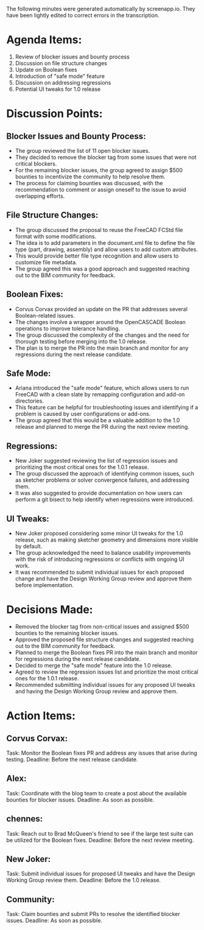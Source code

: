 The following minutes were generated automatically by screenapp.io. They have been lightly edited to correct errors in the transcription.

# Agenda Items:
1. Review of blocker issues and bounty process
1. Discussion on file structure changes
1. Update on Boolean fixes
1. Introduction of "safe mode" feature
1. Discussion on addressing regressions
1. Potential UI tweaks for 1.0 release

# Discussion Points:

## Blocker Issues and Bounty Process:

* The group reviewed the list of 11 open blocker issues.
* They decided to remove the blocker tag from some issues that were not critical blockers.
* For the remaining blocker issues, the group agreed to assign $500 bounties to incentivize the community to help resolve them.
* The process for claiming bounties was discussed, with the recommendation to comment or assign oneself to the issue to avoid overlapping efforts.


## File Structure Changes:

* The group discussed the proposal to reuse the FreeCAD FCStd file format with some modifications.
* The idea is to add parameters in the document.xml file to define the file type (part, drawing, assembly) and allow users to add custom attributes.
* This would provide better file type recognition and allow users to customize file metadata.
* The group agreed this was a good approach and suggested reaching out to the BIM community for feedback.


## Boolean Fixes:

* Corvus Corvax provided an update on the PR that addresses several Boolean-related issues.
* The changes involve a wrapper around the OpenCASCADE Boolean operations to improve tolerance handling.
* The group discussed the complexity of the changes and the need for thorough testing before merging into the 1.0 release.
* The plan is to merge the PR into the main branch and monitor for any regressions during the next release candidate.


## Safe Mode:

* Ariana introduced the "safe mode" feature, which allows users to run FreeCAD with a clean slate by remapping configuration and add-on directories.
* This feature can be helpful for troubleshooting issues and identifying if a problem is caused by user configurations or add-ons.
* The group agreed that this would be a valuable addition to the 1.0 release and planned to merge the PR during the next review meeting.


## Regressions:

* New Joker suggested reviewing the list of regression issues and prioritizing the most critical ones for the 1.0.1 release.
* The group discussed the approach of identifying common issues, such as sketcher problems or solver convergence failures, and addressing them.
* It was also suggested to provide documentation on how users can perform a git bisect to help identify when regressions were introduced.


## UI Tweaks:

* New Joker proposed considering some minor UI tweaks for the 1.0 release, such as making sketcher geometry and dimensions more visible by default.
* The group acknowledged the need to balance usability improvements with the risk of introducing regressions or conflicts with ongoing UI work.
* It was recommended to submit individual issues for each proposed change and have the Design Working Group review and approve them before implementation.


# Decisions Made:
* Removed the blocker tag from non-critical issues and assigned $500 bounties to the remaining blocker issues.
* Approved the proposed file structure changes and suggested reaching out to the BIM community for feedback.
* Planned to merge the Boolean fixes PR into the main branch and monitor for regressions during the next release candidate.
* Decided to merge the "safe mode" feature into the 1.0 release.
* Agreed to review the regression issues list and prioritize the most critical ones for the 1.0.1 release.
* Recommended submitting individual issues for any proposed UI tweaks and having the Design Working Group review and approve them.


# Action Items:

## Corvus Corvax:

Task: Monitor the Boolean fixes PR and address any issues that arise during testing.
Deadline: Before the next release candidate.

## Alex:

Task: Coordinate with the blog team to create a post about the available bounties for blocker issues.
Deadline: As soon as possible.

## chennes:

Task: Reach out to Brad McQueen's friend to see if the large test suite can be utilized for the Boolean fixes.
Deadline: Before the next review meeting.

## New Joker:

Task: Submit individual issues for proposed UI tweaks and have the Design Working Group review them.
Deadline: Before the 1.0 release.

## Community:

Task: Claim bounties and submit PRs to resolve the identified blocker issues.
Deadline: As soon as possible.
